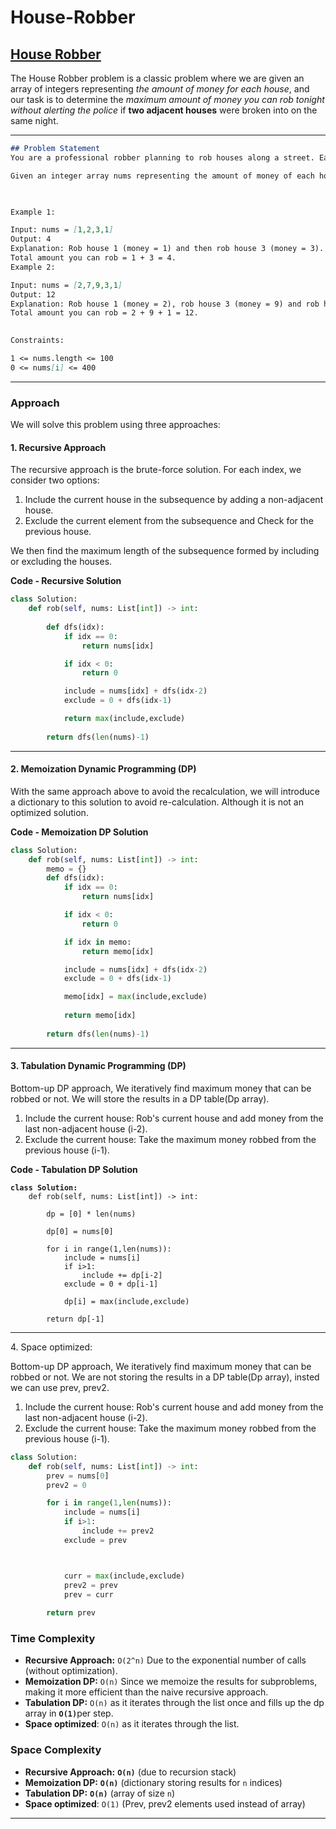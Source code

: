 # House-Robber

## [House Robber](https://leetcode.com/problems/house-robber/)&#x20;

The House Robber problem is a classic problem where we are given an array of integers representing _the amount of money for each house_, and our task is to determine the _maximum amount of money you can rob tonight without alerting the police_ if **two adjacent houses** were broken into on the same night.

***

```markdown
## Problem Statement
You are a professional robber planning to rob houses along a street. Each house has a certain amount of money stashed, the only constraint stopping you from robbing each of them is that adjacent houses have security systems connected and it will automatically contact the police if two adjacent houses were broken into on the same night.

Given an integer array nums representing the amount of money of each house, return the maximum amount of money you can rob tonight without alerting the police.

 

Example 1:

Input: nums = [1,2,3,1]
Output: 4
Explanation: Rob house 1 (money = 1) and then rob house 3 (money = 3).
Total amount you can rob = 1 + 3 = 4.
Example 2:

Input: nums = [2,7,9,3,1]
Output: 12
Explanation: Rob house 1 (money = 2), rob house 3 (money = 9) and rob house 5 (money = 1).
Total amount you can rob = 2 + 9 + 1 = 12.
 

Constraints:

1 <= nums.length <= 100
0 <= nums[i] <= 400
```

***

### Approach

We will solve this problem using three approaches:

#### 1. **Recursive Approach**

The recursive approach is the brute-force solution. For each index, we consider two options:

1. Include the current house in the subsequence by adding a non-adjacent house.
2. Exclude the current element from the subsequence and Check for the previous house.

We then find the maximum length of the subsequence formed by including or excluding the houses.

**Code - Recursive Solution**

```python
class Solution:
    def rob(self, nums: List[int]) -> int:
        
        def dfs(idx):
            if idx == 0:
                return nums[idx]

            if idx < 0:
                return 0

            include = nums[idx] + dfs(idx-2)
            exclude = 0 + dfs(idx-1)

            return max(include,exclude)
        
        return dfs(len(nums)-1)
```

***

#### 2. **Memoization Dynamic Programming (DP)**

With the same approach above to avoid the recalculation, we will introduce a dictionary to this solution to avoid re-calculation. Although it is not an optimized solution.

**Code - Memoization DP Solution**

```python
class Solution:
    def rob(self, nums: List[int]) -> int:
        memo = {}
        def dfs(idx):
            if idx == 0:
                return nums[idx]

            if idx < 0:
                return 0

            if idx in memo:
                return memo[idx]

            include = nums[idx] + dfs(idx-2)
            exclude = 0 + dfs(idx-1)

            memo[idx] = max(include,exclude)
            
            return memo[idx]
        
        return dfs(len(nums)-1)
```

***

#### 3. **Tabulation Dynamic Programming (DP)**

Bottom-up DP approach, We iteratively find maximum money that can be robbed or not.  We will store the results in a DP table(Dp array).

1. Include the current house: Rob's current house and add money from the last non-adjacent house (i-2).
2. Exclude the current house: Take the maximum money robbed from the previous house (i-1).&#x20;

**Code - Tabulation DP Solution**

<pre class="language-python"><code class="lang-python"><strong>class Solution:
</strong>    def rob(self, nums: List[int]) -> int:

        dp = [0] * len(nums)

        dp[0] = nums[0]

        for i in range(1,len(nums)):
            include = nums[i]
            if i>1:
                include += dp[i-2]
            exclude = 0 + dp[i-1]

            dp[i] = max(include,exclude)
        
        return dp[-1]
</code></pre>

***

4\.  Space optimized:&#x20;

Bottom-up DP approach, We iteratively find maximum money that can be robbed or not.  We are not storing the results in a DP table(Dp array), insted we can use prev, prev2.

1. Include the current house: Rob's current house and add money from the last non-adjacent house (i-2).
2. Exclude the current house: Take the maximum money robbed from the previous house (i-1).&#x20;

```python
class Solution:
    def rob(self, nums: List[int]) -> int:
        prev = nums[0]
        prev2 = 0

        for i in range(1,len(nums)):
            include = nums[i]
            if i>1:
                include += prev2
            exclude = prev



            curr = max(include,exclude)
            prev2 = prev
            prev = curr 
        
        return prev
```

### Time Complexity

* **Recursive Approach:** `O(2^n)` Due to the exponential number of calls (without optimization).
* **Memoization DP:**  `O(n)` Since we memoize the results for subproblems, making it more efficient than the naive recursive approach.
* **Tabulation DP:**  `O(n)` as it iterates through the list once and fills up the dp array in **`O(1)`**&#x70;er step.
* **Space optimized**: `O(n)` as it iterates through the list.

### Space Complexity

* **Recursive Approach:** **`O(n)`** (due to recursion stack)
* **Memoization DP:** **`O(n)`** (dictionary storing results for `n` indices)
* **Tabulation DP:** **`O(n)`** (array of size `n`)
* **Space optimized**: `O(1)` (Prev, prev2 elements used instead of array)

***

